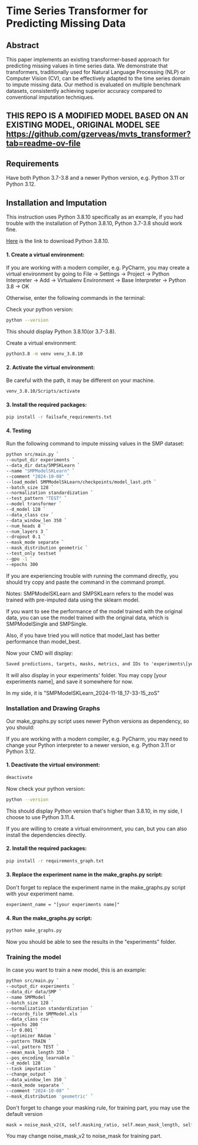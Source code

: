 # Time Series Transformer for Predicting Missing Data

## Abstract

This paper implements an existing transformer-based approach for predicting missing values in time series data. We demonstrate that transformers, traditionally used for Natural Language Processing (NLP) or Computer Vision (CV), can be effectively adapted to the time series domain to impute missing data. Our method is evaluated on multiple benchmark datasets, consistently achieving superior accuracy compared to conventional imputation techniques.

## THIS REPO IS A MODIFIED MODEL BASED ON AN EXISTING MODEL, ORIGINAL MODEL SEE https://github.com/gzerveas/mvts_transformer?tab=readme-ov-file

## Requirements
Have both Python 3.7-3.8 and a newer Python version, e.g. Python 3.11 or Python 3.12.

## Installation and Imputation
This instruction uses Python 3.8.10 specifically as an example, if you had trouble with the installation of Python 3.8.10, Python 3.7-3.8 should work fine.

[Here](https://www.python.org/downloads/release/python-3810/) is the link to download Python 3.8.10.

#### 1. Create a virtual environment:
If you are working with a modern compiler, e.g. PyCharm, you may create a virtual environment by going to File -> Settings -> Project -> Python Interpreter -> Add -> Virtualenv Environment -> Base Interpreter -> Python 3.8 -> OK

Otherwise, enter the following commands in the terminal:

Check your python version:
```bash
python --version
```

This should display Python 3.8.10(or 3.7-3.8).

Create a virtual environment:
```bash
python3.8 -m venv venv_3.8.10
```

#### 2. Activate the virtual environment:

Be careful with the path, it may be different on your machine.

```bash
venv_3.8.10/Scripts/activate
```


#### 3. Install the required packages:

```bash
pip install -r failsafe_requirements.txt
```
#### 4. Testing

Run the following command to impute missing values in the SMP dataset:
```bash
python src/main.py `
--output_dir experiments `
--data_dir data/SMPSKLearn `
--name "SMPModelSKLearn" `
--comment "2024-10-08" `
--load_model SMPModelSkLearn/checkpoints/model_last.pth `
--batch_size 128 `
--normalization standardization `
--test_pattern "TEST" `
--model transformer `
--d_model 128 `
--data_class csv `
--data_window_len 350 `
--num_heads 8 `
--num_layers 3 `
--dropout 0.1 `
--mask_mode separate `
--mask_distribution geometric `
--test_only testset `
--gpu -1 `
--epochs 300 
```
If you are experiencing trouble with running the command directly, you should try copy and paste the command in the command prompt.

Notes: SMPModelSKLearn and SMPSKLearn refers to the model was trained with pre-imputed data using the sklearn model. 

If you want to see the performance of the model trained with the original data, you can use the model trained with the original data, which is SMPModelSingle and SMPSingle.

Also, if you have tried you will notice that model_last has better performance than model_best.

Now your CMD will display:
```html
Saved predictions, targets, masks, metrics, and IDs to 'experiments\[your experiments name]\predictions\best_predictions.npz'                                                                                               
```
It will also display in your experiments' folder. You may copy [your experiments name], and save it somewhere for now. 

In my side, it is "SMPModelSKLearn_2024-11-18_17-33-15_zoS"

### Installation and Drawing Graphs

Our make_graphs.py script uses newer Python versions as dependency, so you should:

If you are working with a modern compiler, e.g. PyCharm, you may need to change your Python interpreter to a newer version, e.g. Python 3.11 or Python 3.12.
#### 1. Deactivate the virtual environment:
```bash
deactivate
```

Now check your python version:
```bash
python --version
```
This should display Python version that's higher than 3.8.10, in my side, I choose to use Python 3.11.4.

If you are willing to create a virtual environment, you can, but you can also install the dependencies directly. 

#### 2. Install the required packages:

```bash
pip install -r requirements_graph.txt
```

#### 3. Replace the experiment name in the make_graphs.py script:

Don't forget to replace the experiment name in the make_graphs.py script with your experiment name.

```html
experiment_name = "[your experiments name]"
```

#### 4. Run the make_graphs.py script:

```bash
python make_graphs.py
```

Now you should be able to see the results in the "experiments" folder.

### Training the model

In case you want to train a new model, this is an example: 
```bash
python src/main.py `
--output_dir experiments `
--data_dir data/SMP `
--name SMPModel `
--batch_size 128 `
--normalization standardization `
--records_file SMPModel.xls `
--data_class csv `
--epochs 200 `
--lr 0.001 `
--optimizer RAdam `
--pattern TRAIN `
--val_pattern TEST `
--mean_mask_length 350 `
--pos_encoding learnable `
--d_model 128 `
--task imputation `
--change_output `
--data_window_len 350 `
--mask_mode separate `
--comment "2024-10-08" `
--mask_distribution 'geometric' `
```

Don't forget to change your masking rule, for training part, you may use the default version
```html
mask = noise_mask_v2(X, self.masking_ratio, self.mean_mask_length, self.mode, self.distribution,self.exclude_feats)  # (seq_length, feat_dim) boolean array
```

You may change noise_mask_v2 to noise_mask for training part.